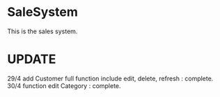 # SaleSystem

This is the sales system.

# UPDATE
29/4    add Customer full function include edit, delete, refresh : complete.
30/4    function edit Category : complete.